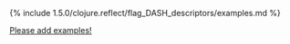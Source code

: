 {% include 1.5.0/clojure.reflect/flag_DASH_descriptors/examples.md %}

[Please add examples!](https://github.com/arrdem/grimoire/edit/master/_includes/1.6.0/clojure.reflect/flag_DASH_descriptors/examples.md)
